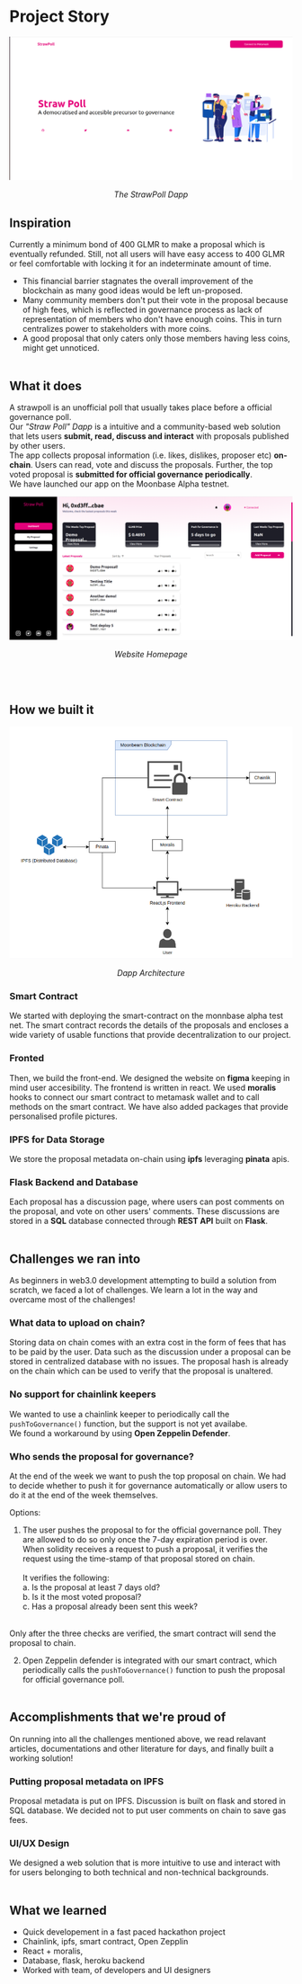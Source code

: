 # Project Story


![Landing Page](https://raw.githubusercontent.com/alluringambiguous/Frontend-StrawPoll/master/a%20landing%20page.png)
*<div align="center"> The StrawPoll Dapp</div>*

## Inspiration

Currently a minimum bond of 400 GLMR to make a proposal which is eventually refunded. Still, not all users will have easy access to 400 GLMR or feel comfortable with locking it for an indeterminate amount of time. <br>

* This financial barrier stagnates the overall improvement of the blockchain as many good ideas would be left un-proposed.
* Many community members don't put their vote in the proposal because of high fees, which is reflected in governance process as lack of representation of members who don't have enough coins. This in turn centralizes power to stakeholders with more coins.
* A good proposal that only caters only those members having less coins, might get unnoticed.
<br><br>
## What it does
A strawpoll is an unofficial poll that usually takes place before a official governance poll.<br>
Our *"Straw Poll" Dapp* is a intuitive and a community-based web solution that lets users **submit, read, discuss and interact** with proposals published by other users. <br>
The app collects proposal information (i.e. likes, dislikes, proposer etc) **on-chain**. Users can read, vote and discuss the proposals. Further, the top voted proposal is **submitted for official governance periodically**. <br>
 We have launched our app on the Moonbase Alpha testnet.
 
 ![Home page](https://raw.githubusercontent.com/alluringambiguous/Frontend-StrawPoll/master/homepage.png)
 *<div align="center"> Website Homepage </div>*
 
<br><br>
## How we built it

![Architecture](https://raw.githubusercontent.com/alluringambiguous/Frontend-StrawPoll/master/architecture.png)
*<div align="center"> Dapp Architecture </div>*

### Smart Contract
We started with deploying the smart-contract on the monnbase alpha test net. The smart contract records the details of the proposals and encloses a wide variety of usable functions that provide decentralization to our project.

### Fronted
Then, we build the front-end. We designed the website on **figma** keeping in mind user accesibility. The frontend is written in react. We used **moralis** hooks to connect our smart contract to metamask wallet and to call methods on the smart contract. We have also added packages that provide personalised profile pictures.

### IPFS for Data Storage
We store the proposal metadata on-chain using **ipfs** leveraging **pinata** apis.

### Flask Backend and Database
Each proposal has a discussion page, where users can post comments on the proposal, and vote on other users' comments. These discussions are stored in a **SQL** database connected through **REST API** built on **Flask**. 
<br><br>
## Challenges we ran into
As beginners in web3.0 development attempting to build a solution from scratch, we faced a lot of challenges. We learn a lot in the way and overcame most of the challenges!

### What data to upload on chain?
Storing data on chain comes with an extra cost in the form of fees that has to be paid by the user. Data such as the discussion under a proposal can be stored in centralized database with no issues.
The proposal hash is already on the chain which can be used to verify that the proposal is unaltered. <br>

### No support for chainlink keepers
We wanted to use a chainlink keeper to periodically call the `pushToGovernance()` function, but the support is not yet availabe. <br>
We found a workaround by using **Open Zeppelin Defender**.

### Who sends the proposal for governance?
At the end of the week we want to push the top proposal on chain. We had to decide whether to push it for governance automatically or allow users to do it at the end of the week themselves.

Options:

1. The user pushes the proposal to for the official governance poll. They are allowed to do so only once the 7-day expiration period is over. <br>
When solidity receives a request to push a proposal, it verifies the request using the time-stamp of that proposal stored on chain. <br><br>
It verifies the following: <br>
a. Is the proposal at least 7 days old? <br>
b. Is it the most voted proposal?<br>
c. Has a proposal already been sent this week? <br>
<br>
Only after the three checks are verified, the smart contract will send the proposal to chain.
<br>

2. Open Zeppelin defender is integrated with our smart contract, which periodically calls the `pushToGovernance()` function to push the proposal for official governance poll. <br><br>

## Accomplishments that we're proud of

On running into all the challenges mentioned above, we read relavant articles, documentations and other literature for days, and finally built a working solution!

### Putting proposal metadata on IPFS
Proposal metadata is put on IPFS. Discussion is built on flask and stored in SQL database. We decided not to put user comments on chain to save gas fees.


### UI/UX Design
We designed a web solution that is more intuitive to use and interact with for users belonging to both technical and non-technical backgrounds. <br><br>

## What we learned

* Quick developement in a fast paced hackathon project
* Chainlink, ipfs, smart contract, Open Zepplin
* React + moralis, 
* Database, flask, heroku backend
* Worked with team, of developers and UI designers
<br><br>

